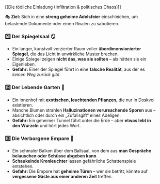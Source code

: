 
[[Die tödliche Einladung (Infiltration & politisches Chaos)]]

🎭 **Ziel:** Sich in eine **streng geheime Adelsfeier** einschleichen, um belastende Dokumente oder einen Rivalen zu sabotieren.

### **1️⃣ Der Spiegelsaal** 🪞

- Ein langer, kunstvoll verzierter Raum voller **überdimensionierter Spiegel**, die das Licht in unwirkliche Muster brechen.
- Einige Spiegel zeigen **nicht das, was sie sollten** – als hätten sie ein Eigenleben.
- **Gefahr:** Einer der Spiegel führt in eine **falsche Realität**, aus der es _keinen Weg zurück gibt_.

### **2️⃣ Der Lebende Garten** 🌿

- Ein Innenhof mit **exotischen, leuchtenden Pflanzen**, die nur in Doskvol existieren.
- Manche Blumen strahlen **Halluzinationen verursachende Sporen** aus – absichtlich oder durch ein „Zufallsgift“ eines Adeligen.
- **Gefahr:** Ein geheimer Tunnel führt unter die Erde – aber **etwas lebt in den Wurzeln** und hört jedes Wort.

### **3️⃣ Die Verborgene Empore** 🎼

- Ein schmaler Balkon über dem Ballsaal, von dem aus **man Gespräche belauschen oder Schüsse abgeben kann**.
- **Schaukelnde Kronleuchter** lassen gefährliche Schattenspiele entstehen.
- **Gefahr:** Die Empore hat **geheime Türen** – wer sie betritt, könnte auf **vergessene Gäste aus einer anderen Zeit** treffen.